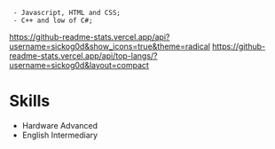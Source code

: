 ```
 - Javascript, HTML and CSS;
 - C++ and low of C#;
```
https://github-readme-stats.vercel.app/api?username=sickog0d&show_icons=true&theme=radical
https://github-readme-stats.vercel.app/api/top-langs/?username=sickog0d&layout=compact

# Skills
 - Hardware Advanced
 - English Intermediary
